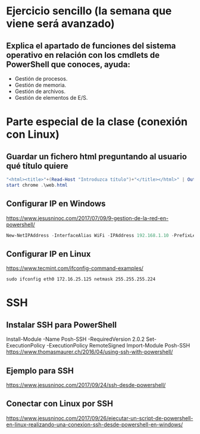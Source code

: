 # Ejercicio sencillo (la semana que viene será avanzado)
## Explica el apartado de funciones del sistema operativo en relación con los cmdlets de PowerShell que conoces, ayuda:
- Gestión de procesos.
- Gestión de memoria.
- Gestión de archivos.
- Gestión de elementos de E/S.

# Parte especial de la clase (conexión con Linux)

## Guardar un fichero html preguntando al usuario qué título quiere
```PowerShell
"<html><title>"+(Read-Host "Introduzca título")+"</title></html>" | Out-File web.html
start chrome .\web.html
```
## Configurar IP en Windows
https://www.jesusninoc.com/2017/07/09/9-gestion-de-la-red-en-powershell/
```PowerShell
New-NetIPAddress -InterfaceAlias WiFi -IPAddress 192.168.1.10 -PrefixLength 24 -DefaultGateway 192.168.1.1
```

## Configurar IP en Linux
https://www.tecmint.com/ifconfig-command-examples/
```Shell
sudo ifconfig eth0 172.16.25.125 netmask 255.255.255.224
```

# SSH

## Instalar SSH para PowerShell
Install-Module -Name Posh-SSH -RequiredVersion 2.0.2
Set-ExecutionPolicy -ExecutionPolicy RemoteSigned
Import-Module Posh-SSH
https://www.thomasmaurer.ch/2016/04/using-ssh-with-powershell/

## Ejemplo para SSH
https://www.jesusninoc.com/2017/09/24/ssh-desde-powershell/

## Conectar con Linux por SSH
https://www.jesusninoc.com/2017/09/26/ejecutar-un-script-de-powershell-en-linux-realizando-una-conexion-ssh-desde-powershell-en-windows/
